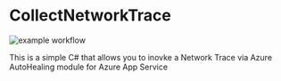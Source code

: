 # CollectNetworkTrace

![example workflow](https://github.com/puneet-gupta/CollectNetworkTrace/actions/workflows/main.yml/badge.svg?branch=main)

This is a simple C# that allows you to inovke a Network Trace via Azure AutoHealing module for Azure App Service

